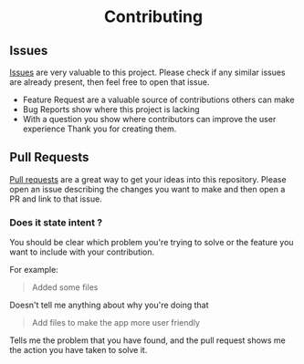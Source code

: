<h1 align=center>Contributing</h1>

## Issues
[Issues](https://github.com/Nzarite/cp/issues/new/choose) are very valuable to this project. Please check if any similar issues are already present, then feel free to open that issue.
  - Feature Request are a valuable source of contributions others can make
  - Bug Reports show where this project is lacking
  - With a question you show where contributors can improve the user experience
Thank you for creating them.

## Pull Requests
[Pull requests](https://github.com/Nzarite/cp/pulls) are a great way to get your ideas into this repository. Please open an issue describing the changes you want to make and then open a PR and link to that issue.

### Does it state intent ?
You should be clear which problem you're trying to solve or the feature you want to include with your contribution.

For example:

> Added some files

Doesn't tell me anything about why you're doing that

> Add files to make the app more user friendly

Tells me the problem that you have found, and the pull request shows me
the action you have taken to solve it. 
